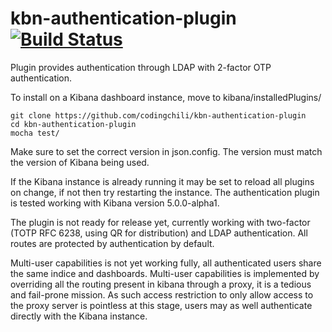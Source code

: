 # kbn-authentication-plugin [![Build Status](https://travis-ci.org/codingchili/kbn-authentication-plugin.svg?branch=master)](https://travis-ci.org/codingchili/kbn-authentication-plugin)
Plugin provides authentication through LDAP with 2-factor OTP authentication.

To install on a Kibana dashboard instance, move to kibana/installedPlugins/
```
git clone https://github.com/codingchili/kbn-authentication-plugin
cd kbn-authentication-plugin
mocha test/
```
Make sure to set the correct version in json.config. The version must match the version of Kibana being used.

If the Kibana instance is already running it may be set to reload all plugins on change, if not then try restarting the instance. The authentication plugin is tested working with Kibana version 5.0.0-alpha1.

The plugin is not ready for release yet, currently working with two-factor (TOTP RFC 6238, using QR for distribution) and LDAP authentication. All routes are protected by authentication by default. 

Multi-user capabilities is not yet working fully, all authenticated users share the same indice and dashboards. Multi-user capabilities is implemented by overriding all the routing present in kibana through a proxy, it is a tedious and fail-prone mission. As such access restriction to only allow access to the proxy server is pointless at this stage, users may as well authenticate directly with the Kibana instance.
